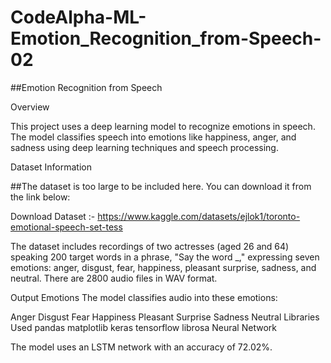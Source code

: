 # CodeAlpha-ML-Emotion_Recognition_from-Speech-02

  ##Emotion Recognition from Speech

Overview

This project uses a deep learning model to recognize emotions in speech. The model classifies speech into emotions like happiness, anger, and sadness using deep learning techniques and speech processing.

Dataset Information

##The dataset is too large to be included here. You can download it from the link below:

Download Dataset :- https://www.kaggle.com/datasets/ejlok1/toronto-emotional-speech-set-tess

The dataset includes recordings of two actresses (aged 26 and 64) speaking 200 target words in a phrase, "Say the word _," expressing seven emotions: anger, disgust, fear, happiness, pleasant surprise, sadness, and neutral. There are 2800 audio files in WAV format.

Output Emotions
The model classifies audio into these emotions:

Anger
Disgust
Fear
Happiness
Pleasant Surprise
Sadness
Neutral
Libraries Used
pandas
matplotlib
keras
tensorflow
librosa
Neural Network


The model uses an LSTM network with an accuracy of 72.02%.
